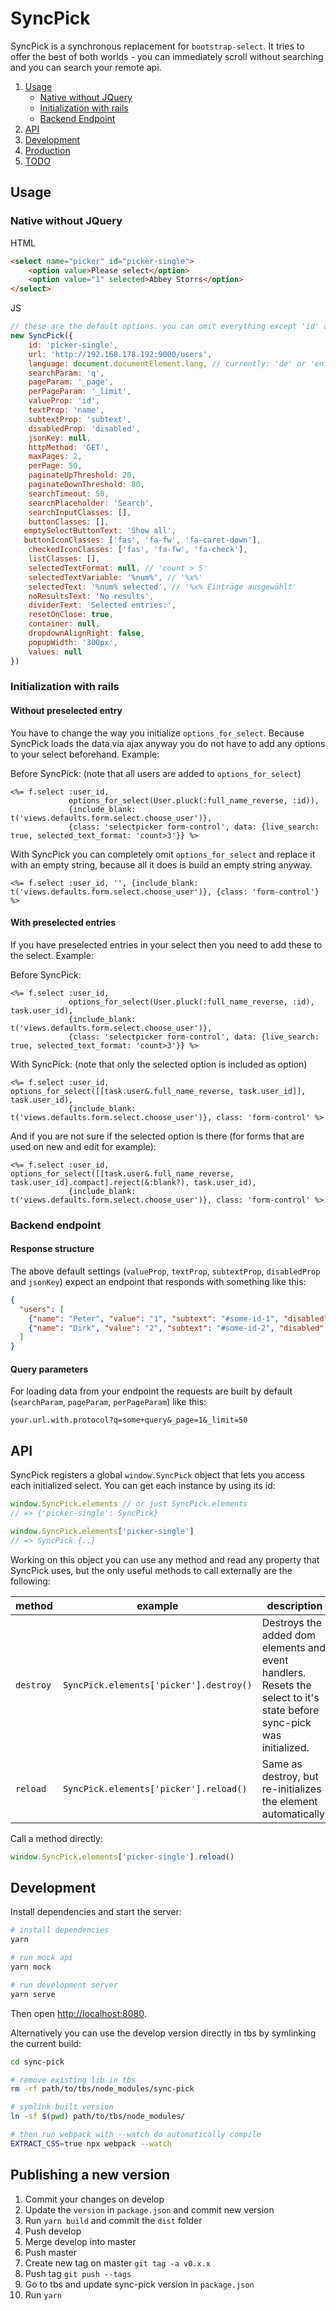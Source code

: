 # SyncPick

SyncPick is a synchronous replacement for `bootstrap-select`. It tries to offer the best of both worlds - you can immediately scroll without searching and you can search your remote api.

1. [Usage](#markdown-header-usage)
    * [Native without JQuery](#markdown-header-native-without-jquery)
    * [Initialization with rails](#markdown-header-initialization-with-rails)
    * [Backend Endpoint](#markdown-header-backend-endpoint)
2. [API](#markdown-header-api)
3. [Development](#markdown-header-development)
4. [Production](#markdown-header-building-for-production)
5. [TODO](#markdown-header-todo)

## Usage

### Native without JQuery

HTML
```html
<select name="picker" id="picker-single">
    <option value>Please select</option>
    <option value="1" selected>Abbey Storrs</option>
</select>
```

JS
```javascript
// these are the default options. you can omit everything except 'id' and 'url'
new SyncPick({
    id: 'picker-single',
    url: 'http://192.168.178.192:9000/users',
    language: document.documentElement.lang, // currently: 'de' or 'en'
    searchParam: 'q',
    pageParam: '_page',
    perPageParam: '_limit',
    valueProp: 'id',
    textProp: 'name',
    subtextProp: 'subtext',
    disabledProp: 'disabled',
    jsonKey: null,
    httpMethod: 'GET',
    maxPages: 2,
    perPage: 50,
    paginateUpThreshold: 20,
    paginateDownThreshold: 80,
    searchTimeout: 50,
    searchPlaceholder: 'Search',
    searchInputClasses: [],
    buttonClasses: [],
   emptySelectButtonText: 'Show all',
   buttonIconClasses: ['fas', 'fa-fw', 'fa-caret-down'],
    checkedIconClasses: ['fas', 'fa-fw', 'fa-check'],
    listClasses: [],
    selectedTextFormat: null, // 'count > 5'
    selectedTextVariable: '%num%', // '%x%'
    selectedText: '%num% selected', // '%x% Einträge ausgewählt'
    noResultsText: 'No results',
    dividerText: 'Selected entries:',
    resetOnClose: true,
    container: null,
    dropdownAlignRight: false,
    popupWidth: '300px',
    values: null
})
```

### Initialization with rails

#### Without preselected entry

You have to change the way you initialize `options_for_select`. Because SyncPick loads the data via ajax anyway you do not have to add any options to your select beforehand. Example:

Before SyncPick: (note that all users are added to `options_for_select`)

```erb
<%= f.select :user_id,
             options_for_select(User.pluck(:full_name_reverse, :id)),
             {include_blank: t('views.defaults.form.select.choose_user')}, 
             {class: 'selectpicker form-control', data: {live_search: true, selected_text_format: 'count>3'}} %>
```

With SyncPick you can completely omit `options_for_select` and replace it with an empty string, because all it does is build an empty string anyway.

```erb
<%= f.select :user_id, '', {include_blank: t('views.defaults.form.select.choose_user')}, {class: 'form-control'} %>
```

#### With preselected entries

If you have preselected entries in your select then you need to add these to the select. Example:

Before SyncPick:

```erb
<%= f.select :user_id,
             options_for_select(User.pluck(:full_name_reverse, :id), task.user_id),
             {include_blank: t('views.defaults.form.select.choose_user')}, 
             {class: 'selectpicker form-control', data: {live_search: true, selected_text_format: 'count>3'}} %>
```

With SyncPick: (note that only the selected option is included as option)

```erb
<%= f.select :user_id, options_for_select([[task.user&.full_name_reverse, task.user_id]], task.user_id),
             {include_blank: t('views.defaults.form.select.choose_user')}, class: 'form-control' %>
```

And if you are not sure if the selected option is there (for forms that are used on new and edit for example):

```erb
<%= f.select :user_id, options_for_select([[task.user&.full_name_reverse, task.user_id].compact].reject(&:blank?), task.user_id),
             {include_blank: t('views.defaults.form.select.choose_user')}, class: 'form-control' %>
```

### Backend endpoint

#### Response structure

The above default settings (`valueProp`, `textProp`, `subtextProp`, `disabledProp` and `jsonKey`) expect an endpoint that responds with something like this:

```json
{
  "users": [
    {"name": "Peter", "value": "1", "subtext": "#some-id-1", "disabled": false},
    {"name": "Dirk", "value": "2", "subtext": "#some-id-2", "disabled": true}
  ] 
}
```

#### Query parameters

For loading data from your endpoint the requests are built by default (`searchParam`, `pageParam`, `perPageParam`) like this:

`your.url.with.protocol?q=some+query&_page=1&_limit=50`

## API

SyncPick registers a global `window.SyncPick` object that lets you access each initialized select. You can get each instance by using its id: 

```javascript
window.SyncPick.elements // or just SyncPick.elements
// => {'picker-single': SyncPick}

window.SyncPick.elements['picker-single']
// => SyncPick {..}
```

Working on this object you can use any method and read any property that SyncPick uses, but the only useful methods to call externally are the following:

| method  | example                                 | description                                                                                                             |
|---------|-----------------------------------------|-------------------------------------------------------------------------------------------------------------------------|
| `destroy` | `SyncPick.elements['picker'].destroy()` | Destroys the added dom elements and event handlers. Resets the select to it's state before sync-pick was initialized. |
| `reload`  | `SyncPick.elements['picker'].reload()`  | Same as destroy, but re-initializes the element automatically.                                                        |
 

Call a method directly:

```javascript
window.SyncPick.elements['picker-single'].reload()
```

## Development

Install dependencies and start the server:

```bash
# install dependencies
yarn

# run mock api
yarn mock

# run development server
yarn serve
```

Then open [http://localhost:8080](http://localhost:8080). 

Alternatively you can use the develop version directly in tbs by symlinking the current build:

```bash
cd sync-pick

# remove existing lib in tbs
rm -rf path/to/tbs/node_modules/sync-pick

# symlink built version
ln -sf $(pwd) path/to/tbs/node_modules/

# then run webpack with --watch do automatically compile
EXTRACT_CSS=true npx webpack --watch
```

## Publishing a new version

1. Commit your changes on develop
2. Update the `version` in `package.json` and commit new version
3. Run `yarn build` and commit the `dist` folder
4. Push develop
5. Merge develop into master
6. Push master
7. Create new tag on master `git tag -a v0.x.x`
8. Push tag `git push --tags`
9. Go to tbs and update sync-pick version in `package.json`
10. Run `yarn` 

